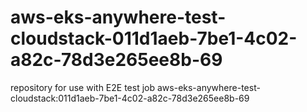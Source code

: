 # aws-eks-anywhere-test-cloudstack-011d1aeb-7be1-4c02-a82c-78d3e265ee8b-69
repository for use with E2E test job aws-eks-anywhere-test-cloudstack:011d1aeb-7be1-4c02-a82c-78d3e265ee8b-69
